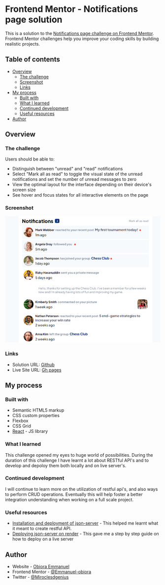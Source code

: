 # Frontend Mentor - Notifications page solution

This is a solution to the [Notifications page challenge on Frontend Mentor](https://www.frontendmentor.io/challenges/notifications-page-DqK5QAmKbC). Frontend Mentor challenges help you improve your coding skills by building realistic projects. 

## Table of contents

- [Overview](#overview)
  - [The challenge](#the-challenge)
  - [Screenshot](#screenshot)
  - [Links](#links)
- [My process](#my-process)
  - [Built with](#built-with)
  - [What I learned](#what-i-learned)
  - [Continued development](#continued-development)
  - [Useful resources](#useful-resources)
- [Author](#author)


## Overview

### The challenge

Users should be able to:

- Distinguish between "unread" and "read" notifications
- Select "Mark all as read" to toggle the visual state of the unread notifications and set the number of unread messages to zero
- View the optimal layout for the interface depending on their device's screen size
- See hover and focus states for all interactive elements on the page

### Screenshot

![](./src/assets/desktop-view.png)


### Links

- Solution URL: [Github](https://github.com/Emmanuel-obiora/notifications-page)
- Live Site URL: [Gh pages](https://emmanuel-obiora.github.io/notifications-page/)

## My process

### Built with

- Semantic HTML5 markup
- CSS custom properties
- Flexbox
- CSS Grid
- [React](https://reactjs.org/) - JS library


### What I learned

This challenge opened my eyes to huge world of possibilities. During the duration of this challenge I have learnt a lot about RESTful API's and to develop and depoloy them both locally and on live server's.


### Continued development

I will continue to learn more on the utilization of restful api's, and also ways to perform CRUD operations. Eventually this will help foster a better integration understanding when working on a full scale project.


### Useful resources

- [Installation and deployment of json-server](https://www.digitalocean.com/community/tutorials/json-server) - This helped me learnt what it meant to create restful API.
- [Deploying json-server on render](https://teckash.hashnode.dev/how-to-deploy-a-json-server-on-render) - This gave me a step by step guide on how to deploy on a live server


## Author

- Website - [Obiora Emmanuel](https://emmanuel-obiora.github.io/portfolio-about-me-/web-content)
- Frontend Mentor - [@Emmanuel-obiora](https://www.frontendmentor.io/profile/Emmanuel-obiora)
- Twitter - [@Miroclesdgenius](https://twitter.com/Miroclesdgenius)
